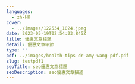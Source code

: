 ```yaml
---
languages:
  - zh-HK
cover:
  - ../images/122534_1024.jpeg
date: 2023-05-19T02:54:23.845Z
title: 優惠文章標題
detail: 優惠文章細節
type: ''
pdf: ../images/health-tips-dr-amy-wang-pdf.pdf
slug: testpdf1
seoTitle: seo優惠文章標題
seoDescription: seo優惠文章描述
---
```


